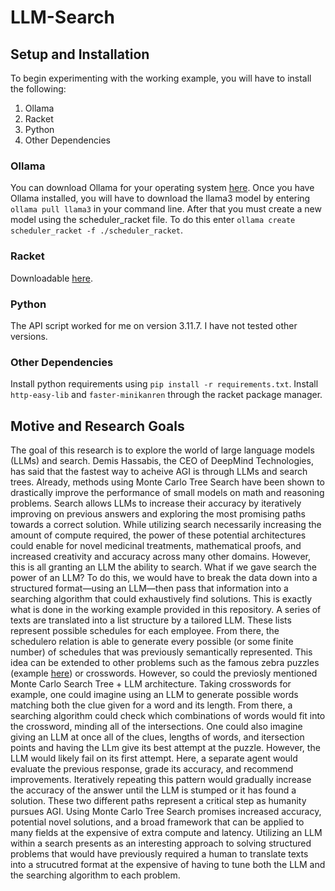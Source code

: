 # LLM-Search
## Setup and Installation
To begin experimenting with the working example, you will have to install the following:
1. Ollama
2. Racket
3. Python
4. Other Dependencies
### Ollama
You can download Ollama for your operating system [here](https://ollama.com/download). Once you have Ollama installed, you will have to download the llama3 model by entering `ollama pull llama3` in your command line. After that you must create a new model using the scheduler_racket file. To do this enter `ollama create scheduler_racket -f ./scheduler_racket`.
### Racket
Downloadable [here](https://download.racket-lang.org).
### Python
The API script worked for me on version 3.11.7. I have not tested other versions.
### Other Dependencies
Install python requirements using `pip install -r requirements.txt`.
Install `http-easy-lib` and `faster-minikanren` through the racket package manager.
## Motive and Research Goals
The goal of this research is to explore the world of large language models (LLMs) and search. Demis Hassabis, the CEO of DeepMind Technologies, has said that the fastest way to acheive AGI is through LLMs and search trees. Already, methods using Monte Carlo Tree Search have been shown to drastically improve the performance of small models on math and reasoning problems. Search allows LLMs to increase their accuracy by iteratively improving on previous answers and exploring the most promising paths towards a correct solution. While utilizing search necessarily increasing the amount of compute required, the power of these potential architectures could enable for novel medicinal treatments, mathematical proofs, and increased creativity and accuracy across many other domains.
However, this is all granting an LLM the ability to search. What if we gave search the power of an LLM? To do this, we would have to break the data down into a structured format—using an LLM—then pass that information into a searching algorithm that could exhaustively find solutions. This is exactly what is done in the working example provided in this repository. A series of texts are translated into a list structure by a tailored LLM. These lists represent possible schedules for each employee. From there, the schedulero relation is able to generate every possible (or some finite number) of schedules that was previously semantically represented. 
This idea can be extended to other problems such as the famous zebra puzzles (example [here](https://www.brainzilla.com/logic/zebra/ancient-civilizations/)) or crosswords. However, so could the previosly mentioned Monte Carlo Search Tree + LLM architecture. Taking crosswords for example, one could imagine using an LLM to generate possible words matching both the clue given for a word and its length. From there, a searching algorithm could check which combinations of words would fit into the crossword, minding all of the intersections. One could also imagine giving an LLM at once all of the clues, lengths of words, and itersection points and having the LLm give its best attempt at the puzzle. However, the LLM would likely fail on its first attempt. Here, a separate agent would evaluate the previous response, grade its accuracy, and recommend improvements. Iteratively repeating this pattern would gradually increase the accuracy of the answer until the LLM is stumped or it has found a solution.
These two different paths represent a critical step as humanity pursues AGI. Using Monte Carlo Tree Search promises increased accuracy, potential novel solutions, and a broad framework that can be applied to many fields at the expensive of extra compute and latency. Utilizing an LLM within a search presents as an interesting approach to solving structured problems that would have previously required a human to translate texts into a strucutred format at the expensive of having to tune both the LLM and the searching algorithm to each problem.
